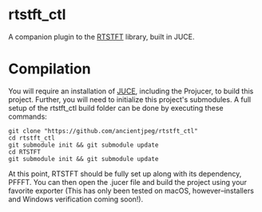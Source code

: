 # rtstft\_ctl

A companion plugin to the [RTSTFT](https://github.com/ancientjpeg/RTSTFT) library, built in JUCE. 

# Compilation


You will require an installation of [JUCE](https://juce.com/get-juce), including the Projucer, to build this project. Further, you will need to initialize this project's submodules. A full setup of the rtstft\_ctl build folder can be done by executing these commands:

```
git clone "https://github.com/ancientjpeg/rtstft_ctl"
cd rtstft_ctl
git submodule init && git submodule update
cd RTSTFT
git submodule init && git submodule update
```

At this point, RTSTFT should be fully set up along with its dependency, PFFFT. You can then open the .jucer file and build the project using your favorite exporter (This has only been tested on macOS, however–installers and Windows verification coming soon!).
